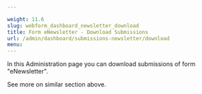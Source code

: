 ```yaml
---

weight: 11.6
slug: webform_dashboard_newsletter_download
title: Form eNewsletter - Download Submissions
url: /admin/dashboard/submissions-newsletter/download
menu: 
---
```


In this Administration page you can download submissions of form "eNewsletter".

See more on similar section above.
